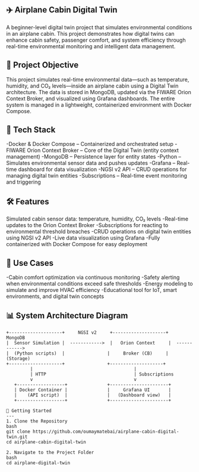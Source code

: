 ✈️ Airplane Cabin Digital Twin
---
A beginner-level digital twin project that simulates environmental conditions in an airplane cabin. This project demonstrates how digital twins can enhance cabin safety, passenger comfort, and system efficiency through real-time environmental monitoring and intelligent data management.


🎯 Project Objective
---
This project simulates real-time environmental data—such as temperature, humidity, and CO₂ levels—inside an airplane cabin using a Digital Twin architecture. The data is stored in MongoDB, updated via the FIWARE Orion Context Broker, and visualized using Grafana dashboards. The entire system is managed in a lightweight, containerized environment with Docker Compose.


🧰 Tech Stack
---
-Docker & Docker Compose – Containerized and orchestrated setup
-FIWARE Orion Context Broker – Core of the Digital Twin (entity context management)
-MongoDB – Persistence layer for entity states
-Python – Simulates environmental sensor data and pushes updates
-Grafana – Real-time dashboard for data visualization
-NGSI v2 API – CRUD operations for managing digital twin entities
-Subscriptions – Real-time event monitoring and triggering


🛠️ Features
---
Simulated cabin sensor data: temperature, humidity, CO₂ levels
-Real-time updates to the Orion Context Broker
-Subscriptions for reacting to environmental threshold breaches
-CRUD operations on digital twin entities using NGSI v2 API
-Live data visualization using Grafana
-Fully containerized with Docker Compose for easy deployment


🧪 Use Cases
---
-Cabin comfort optimization via continuous monitoring
-Safety alerting when environmental conditions exceed safe thresholds
-Energy modeling to simulate and improve HVAC efficiency
-Educational tool for IoT, smart environments, and digital twin concepts


📊 System Architecture Diagram
---

```plaintext
+--------------------+     NGSI v2     +--------------------+     MongoDB
|  Sensor Simulation |  ------------>  |   Orion Context     |  ------------>
|  (Python scripts)  |                |     Broker (CB)     |     (Storage)
+--------------------+                +--------------------+
         |                                      |
         | HTTP                                 | Subscriptions
         v                                      v
   +------------------+               +----------------------+
   | Docker Container |               |     Grafana UI       |
   |    (API script)  |               |   (Dashboard view)   |
   +------------------+               +----------------------+

🚀 Getting Started
---
1. Clone the Repository
bash
git clone https://github.com/oumaymatebai/airplane-cabin-digital-twin.git
cd airplane-cabin-digital-twin

2. Navigate to the Project Folder
bash
cd airplane-digital-twin
